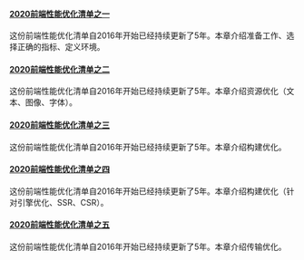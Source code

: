 #### [2020前端性能优化清单之一](https://mp.weixin.qq.com/s/iIbm1pVPYsOvpAeAjVziiQ)
这份前端性能优化清单自2016年开始已经持续更新了5年。本章介绍准备工作、选择正确的指标、定义环境。

#### [2020前端性能优化清单之二](https://mp.weixin.qq.com/s/Y2osbl9CZggA0poci9rv3w)
这份前端性能优化清单自2016年开始已经持续更新了5年。本章介绍资源优化（文本、图像、字体）。

#### [2020前端性能优化清单之三](https://mp.weixin.qq.com/s/ohCDUyo8xqtKhYfbSs5wuQ)
这份前端性能优化清单自2016年开始已经持续更新了5年。本章介绍构建优化。

#### [2020前端性能优化清单之四](https://mp.weixin.qq.com/s/i5fNnTnmfAx7CufC00oaKQ)
这份前端性能优化清单自2016年开始已经持续更新了5年。本章介绍构建优化（针对引擎优化、SSR、CSR）。

#### [2020前端性能优化清单之五](https://mp.weixin.qq.com/s/VDARTCShm0KivV_ouYvVGA)
这份前端性能优化清单自2016年开始已经持续更新了5年。本章介绍传输优化。